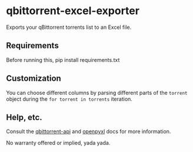 # qbittorrent-excel-exporter

Exports your qBittorrent torrents list to an Excel file.

## Requirements

Before running this, pip install requirements.txt

## Customization

You can choose different columns by parsing different parts of the `torrent` object during the `for torrent in torrents` iteration.

## Help, etc.

Consult the [qbittorrent-api](https://pypi.org/project/qbittorrent-api/) and [openpyxl](https://pypi.org/project/openpyxl/) docs for more information.

No warranty offered or implied, yada yada.
